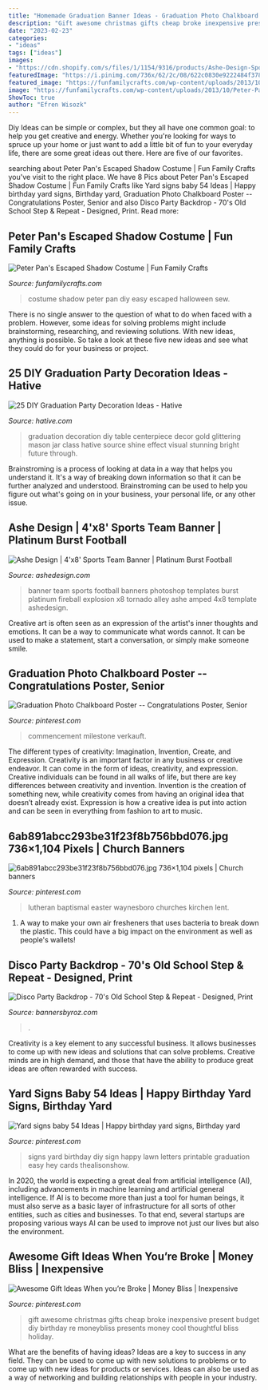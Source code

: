 ```yaml
---
title: "Homemade Graduation Banner Ideas - Graduation Photo Chalkboard Poster -- Congratulations Poster, Senior"
description: "Gift awesome christmas gifts cheap broke inexpensive present budget diy birthday re moneybliss presents money cool thoughtful bliss holiday"
date: "2023-02-23"
categories:
- "ideas"
tags: ["ideas"]
images:
- "https://cdn.shopify.com/s/files/1/1154/9316/products/Ashe-Design-Sports-Team-Banner-4x8-Platinum-Burst-Football_grande.jpg?v=1503532394"
featuredImage: "https://i.pinimg.com/736x/62/2c/08/622c0830e9222484f3783dfe1be666d8.jpg"
featured_image: "https://funfamilycrafts.com/wp-content/uploads/2013/10/Peter-Pan-Shadow-Costume-9-of-11.jpg"
image: "https://funfamilycrafts.com/wp-content/uploads/2013/10/Peter-Pan-Shadow-Costume-9-of-11.jpg"
ShowToc: true
author: "Efren Wisozk"
---
```



Diy Ideas can be simple or complex, but they all have one common goal: to help you get creative and energy. Whether you're looking for ways to spruce up your home or just want to add a little bit of fun to your everyday life, there are some great ideas out there. Here are five of our favorites.

	

		
searching about Peter Pan&#039;s Escaped Shadow Costume | Fun Family Crafts you've visit to the right place. We have 8 Pics about Peter Pan&#039;s Escaped Shadow Costume | Fun Family Crafts like Yard signs baby 54 Ideas | Happy birthday yard signs, Birthday yard, Graduation Photo Chalkboard Poster -- Congratulations Poster, Senior and also Disco Party Backdrop - 70&#039;s Old School Step &amp; Repeat - Designed, Print. Read more:
		
    
## Peter Pan&#039;s Escaped Shadow Costume | Fun Family Crafts

<img loading=lazy src="https://funfamilycrafts.com/wp-content/uploads/2013/10/Peter-Pan-Shadow-Costume-9-of-11.jpg" onerror="this.onerror=null;this.src='https://tse3.mm.bing.net/th?id=OIP.boevrqIclq5oIqiGT4LBYwHaNB&amp;pid=15.1';" alt="Peter Pan&#039;s Escaped Shadow Costume | Fun Family Crafts">

_Source: funfamilycrafts.com_

>costume shadow peter pan diy easy escaped halloween sew. 

	

There is no single answer to the question of what to do when faced with a problem. However, some ideas for solving problems might include brainstorming, researching, and reviewing solutions. With new ideas, anything is possible. So take a look at these five new ideas and see what they could do for your business or project.

    
## 25 DIY Graduation Party Decoration Ideas - Hative

<img loading=lazy src="https://hative.com/wp-content/uploads/2015/04/graduation-party-decor/24-graduation-party-decoration-ideas.jpg" onerror="this.onerror=null;this.src='https://tse2.mm.bing.net/th?id=OIP.O8QEuy4zBxmhFDJJMpKrugHaMd&amp;pid=15.1';" alt="25 DIY Graduation Party Decoration Ideas - Hative">

_Source: hative.com_

>graduation decoration diy table centerpiece decor gold glittering mason jar class hative source shine effect visual stunning bright future through. 

	

Brainstroming is a process of looking at data in a way that helps you understand it. It's a way of breaking down information so that it can be further analyzed and understood. Brainstroming can be used to help you figure out what's going on in your business, your personal life, or any other issue.

    
## Ashe Design | 4&#039;x8&#039; Sports Team Banner | Platinum Burst Football

<img loading=lazy src="https://cdn.shopify.com/s/files/1/1154/9316/products/Ashe-Design-Sports-Team-Banner-4x8-Platinum-Burst-Football_grande.jpg?v=1503532394" onerror="this.onerror=null;this.src='https://tse2.mm.bing.net/th?id=OIP.YvKb8qsrp_EyUTwOf2scpgHaHa&amp;pid=15.1';" alt="Ashe Design | 4&#039;x8&#039; Sports Team Banner | Platinum Burst Football">

_Source: ashedesign.com_

>banner team sports football banners photoshop templates burst platinum fireball explosion x8 tornado alley ashe amped 4x8 template ashedesign. 

	

Creative art is often seen as an expression of the artist's inner thoughts and emotions. It can be a way to communicate what words cannot. It can be used to make a statement, start a conversation, or simply make someone smile.

    
## Graduation Photo Chalkboard Poster -- Congratulations Poster, Senior

<img loading=lazy src="https://i.pinimg.com/736x/de/ab/5d/deab5dcbc4b12c22d67745ef37ab3578.jpg" onerror="this.onerror=null;this.src='https://tse4.mm.bing.net/th?id=OIP.OHk7pnRo4f4aCtITI2s3YQHaJ3&amp;pid=15.1';" alt="Graduation Photo Chalkboard Poster -- Congratulations Poster, Senior">

_Source: pinterest.com_

>commencement milestone verkauft. 

	

The different types of creativity: Imagination, Invention, Create, and Expression.
Creativity is an important factor in any business or creative endeavor. It can come in the form of ideas, creativity, and expression. Creative individuals can be found in all walks of life, but there are key differences between creativity and invention. Invention is the creation of something new, while creativity comes from having an original idea that doesn’t already exist. Expression is how a creative idea is put into action and can be seen in everything from fashion to art to music.

    
## 6ab891abcc293be31f23f8b756bbd076.jpg 736×1,104 Pixels | Church Banners

<img loading=lazy src="https://i.pinimg.com/736x/f7/41/9b/f7419bcc2292968287593016980dd4ac.jpg" onerror="this.onerror=null;this.src='https://tse1.mm.bing.net/th?id=OIP.cIlEefO1zEHbAFsHM9r67AHaLH&amp;pid=15.1';" alt="6ab891abcc293be31f23f8b756bbd076.jpg 736×1,104 pixels | Church banners">

_Source: pinterest.com_

>lutheran baptismal easter waynesboro churches kirchen lent. 

	

1. A way to make your own air fresheners that uses bacteria to break down the plastic. This could have a big impact on the environment as well as people's wallets! 

    
## Disco Party Backdrop - 70&#039;s Old School Step &amp; Repeat - Designed, Print

<img loading=lazy src="https://cdn.shopify.com/s/files/1/0031/9183/2640/products/Disco_Party_backdrop_1200x1200.jpg?v=1581293870" onerror="this.onerror=null;this.src='https://tse4.mm.bing.net/th?id=OIP.S1EN7BoDRmjHV-uFOiX-3AHaHa&amp;pid=15.1';" alt="Disco Party Backdrop - 70&#039;s Old School Step &amp; Repeat - Designed, Print">

_Source: bannersbyroz.com_

>. 

	

Creativity is a key element to any successful business. It allows businesses to come up with new ideas and solutions that can solve problems. Creative minds are in high demand, and those that have the ability to produce great ideas are often rewarded with success.

    
## Yard Signs Baby 54 Ideas | Happy Birthday Yard Signs, Birthday Yard

<img loading=lazy src="https://i.pinimg.com/736x/62/2c/08/622c0830e9222484f3783dfe1be666d8.jpg" onerror="this.onerror=null;this.src='https://tse4.mm.bing.net/th?id=OIP.iovVo2itIYF7SWB7R2LOEAAAAA&amp;pid=15.1';" alt="Yard signs baby 54 Ideas | Happy birthday yard signs, Birthday yard">

_Source: pinterest.com_

>signs yard birthday diy sign happy lawn letters printable graduation easy hey cards thealisonshow. 

	

In 2020, the world is expecting a great deal from artificial intelligence (AI), including advancements in machine learning and artificial general intelligence. If AI is to become more than just a tool for human beings, it must also serve as a basic layer of infrastructure for all sorts of other entities, such as cities and businesses. To that end, several startups are proposing various ways AI can be used to improve not just our lives but also the environment.

    
## Awesome Gift Ideas When You’re Broke | Money Bliss | Inexpensive

<img loading=lazy src="https://i.pinimg.com/736x/3d/da/a1/3ddaa189224f093a7962c3321df849e3.jpg" onerror="this.onerror=null;this.src='https://tse3.mm.bing.net/th?id=OIP.5V1i8dOFUw6KshMPAz2AKwHaLH&amp;pid=15.1';" alt="Awesome Gift Ideas When you’re Broke | Money Bliss | Inexpensive">

_Source: pinterest.com_

>gift awesome christmas gifts cheap broke inexpensive present budget diy birthday re moneybliss presents money cool thoughtful bliss holiday. 

	

What are the benefits of having ideas?
Ideas are a key to success in any field. They can be used to come up with new solutions to problems or to come up with new ideas for products or services. Ideas can also be used as a way of networking and building relationships with people in your industry.

